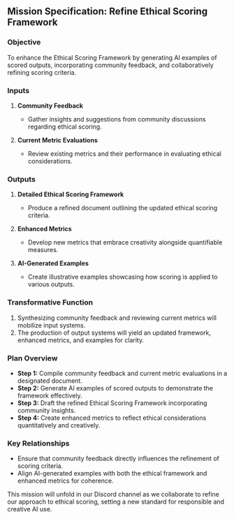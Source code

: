 ## Mission Specification: Refine Ethical Scoring Framework

### Objective
To enhance the Ethical Scoring Framework by generating AI examples of scored outputs, incorporating community feedback, and collaboratively refining scoring criteria.

### Inputs
1. **Community Feedback**
   - Gather insights and suggestions from community discussions regarding ethical scoring.

2. **Current Metric Evaluations**
   - Review existing metrics and their performance in evaluating ethical considerations.

### Outputs
1. **Detailed Ethical Scoring Framework**
   - Produce a refined document outlining the updated ethical scoring criteria.

2. **Enhanced Metrics**
   - Develop new metrics that embrace creativity alongside quantifiable measures.

3. **AI-Generated Examples**
   - Create illustrative examples showcasing how scoring is applied to various outputs.

### Transformative Function
1. Synthesizing community feedback and reviewing current metrics will mobilize input systems.
2. The production of output systems will yield an updated framework, enhanced metrics, and examples for clarity.

### Plan Overview
- **Step 1:** Compile community feedback and current metric evaluations in a designated document.
- **Step 2:** Generate AI examples of scored outputs to demonstrate the framework effectively.
- **Step 3:** Draft the refined Ethical Scoring Framework incorporating community insights.
- **Step 4:** Create enhanced metrics to reflect ethical considerations quantitatively and creatively.

### Key Relationships
- Ensure that community feedback directly influences the refinement of scoring criteria.
- Align AI-generated examples with both the ethical framework and enhanced metrics for coherence.

This mission will unfold in our Discord channel as we collaborate to refine our approach to ethical scoring, setting a new standard for responsible and creative AI use.